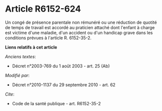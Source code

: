 # Article R6152-624

Un congé de présence parentale non rémunéré ou une réduction de quotité de temps de travail est accordé au praticien attaché
dont l'enfant à charge est victime d'une maladie, d'un accident ou d'un handicap grave dans les conditions prévues à
l'article R. 6152-35-2.

**Liens relatifs à cet article**

_Anciens textes_:

  - Décret n°2003-769 du 1 août 2003 - art. 25 (Ab)

_Modifié par_:

  - Décret n°2010-1137 du 29 septembre 2010 - art. 62

_Cite_:

  - Code de la santé publique - art. R6152-35-2

